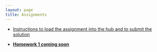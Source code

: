 ```yaml
---
layout: page
title: Assignments
---
```

  * [Instructions to load the assignment into the hub and to submit the solution](https://docs.google.com/document/d/1wJTUrSGPcIQeLnS_--T3aXthWo7nxar4VDg966uhw4c/edit)

  *  [**Homework 1 coming soon**](/docs/assignments/pset1.html)
